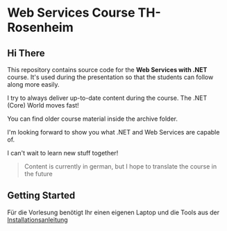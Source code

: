 # Web Services Course TH-Rosenheim

## Hi There

This repository contains source code for the **Web Services with .NET** course. It's used during the presentation so that the students can follow
along more easily.

I try to always deliver up-to-date content during the course. The .NET (Core) World moves fast!

You can find older course material inside the archive folder.

I'm looking forward to show you what .NET and Web Services are capable of.

I can't wait to learn new stuff together!

> Content is currently in german, but I hope to translate the course in the future

## Getting Started

Für die Vorlesung benötigt Ihr einen eigenen Laptop und die Tools aus der [Installationsanleitung](./00_prerequisites/setup_instructions.md)
